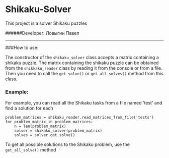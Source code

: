 # Shikaku-Solver
 This project is a solver Shikaku puzzles


######Developer:
Ловыгин Павел
***

###How to use:

The constructor of the `shikaku_solver` class accepts a matrix containing a shikaku puzzle. 
The matrix containing the shikaku puzzle can be obtained from the `shikkaku_reader` class by reading it from the console or from a file. 
Then you need to call the `get_solve()` or `get_all_solves()` method from this class.

### Example:
For example, you can read all the Shikaku tasks from a file named 'test' and find a solution for each
```
problem_matrices = shikaku_reader.read_matrices_from_file('tests')
for problem_matrix in problem_matrices:
    n = len(problem_matrix)
    solver = shikaku_solver(problem_matrix)
    solves = solver.get_solve()
```

To get all possible solutions to the Shikaku problem, use the `get_all_solve()` method